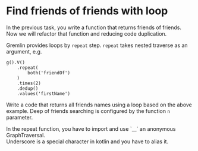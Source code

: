 # Find friends of friends with loop

In the previous task, you write a function that returns friends of friends.
Now we will refactor that function and reducing code duplication.

Gremlin provides loops by `repeat` step.
`repeat` takes nested traverse as an argument, e.g.

```
g().V()
    .repeat(
        both('friendOf')
    )
    .times(2)
    .dedup()
    .values('firstName')
```

Write a code that returns all friends names using a loop based on the above example.
Deep of friends searching is configured by the function `n` parameter.

<div class="hint">In the repeat function, you have to import and use `__` an anonymous GraphTraversal.</div>

<div class="hint">Underscore is a special character in kotlin and you have to alias it.</div>
